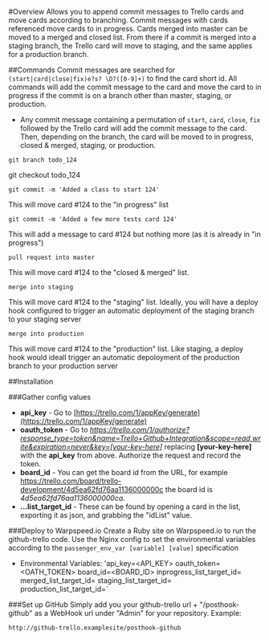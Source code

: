 #Overview
Allows you to append commit messages to Trello cards and move cards according to branching. Commit messages with cards referenced move cards to in progress. Cards merged into master can be moved to a merged and closed list. From there if a commit is merged into a staging branch, the Trello card will move to staging, and the same applies for a production branch.

##Commands
Commit messages are searched for `(start|card|close|fix)e?s? \D?([0-9]+)` to find the card short id. All commands will add the commit message to the card and move the card to in progress if the commit is on a branch other than master, staging, or production.

- Any commit message containing a permutation of `start`, `card`, `close`, `fix` followed by the Trello card will add the commit message to the card. Then, depending on the branch, the card will be moved to in progress, closed & merged, staging, or production.


```
git branch todo_124
```
git checkout todo_124
```
git commit -m 'Added a class to start 124'
```
This will move card #124 to the "in progress" list

```
git commit -m 'Added a few more tests card 124'
```
This will add a message to card #124 but nothing more (as it is already in "in progress")

```
pull request into master
```
This will move card #124 to the "closed & merged" list.
```
merge into staging
```
This will move card #124 to the "staging" list. Ideally, you will have a deploy hook configured to trigger an automatic deployment of the staging branch to your staging server
```
merge into production
```
This will move card #124 to the "production" list. Like staging, a deploy hook would ideall trigger an automatic depoloyment of the production branch to your production server



##Installation

###Gather config values
- **api_key** - Go to [https://trello.com/1/appKey/generate](https://trello.com/1/appKey/generate)
- **oauth_token** - Go to _https://trello.com/1/authorize?response_type=token&name=Trello+Github+Integration&scope=read,write&expiration=never&key=[your-key-here]_ replacing __[your-key-here]__ with the **api_key** from above. Authorize the request and record the token.
- **board_id** - You can get the board id from the URL, for example https://trello.com/board/trello-development/4d5ea62fd76aa1136000000c the board id is _4d5ea62fd76aa1136000000ca_.
- **…list_target_id** - These can be found by opening a card in the list, exporting it as json, and grabbing the "idList" value.

###Deploy to Warpspeed.io
Create a Ruby site on Warpspeed.io to run the github-trello code. Use the Nginx config to set the environmental variables according to the `passenger_env_var [variable] [value]` specification

- Environmental Variables:
	'api_key=<API_KEY> 
	oauth_token=<OATH_TOKEN> 
	board_id=<BOARD_ID> 
	inprogress_list_target_id=<ID> 
	merged_list_target_id=<ID> 
	staging_list_target_id=<ID>
	production_list_target_id=<ID>`


###Set up GitHub
Simply add you your github-trello url + "/posthook-github" as a WebHook url under "Admin" for your repository. Example:

`http://github-trello.examplesite/posthook-github`